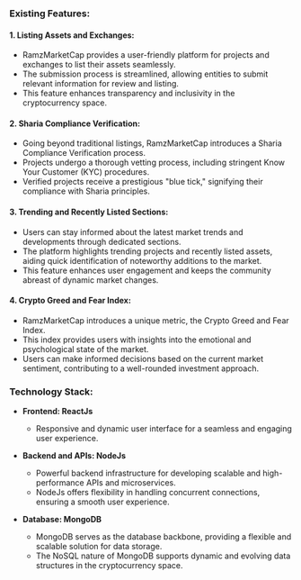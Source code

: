 ### **Existing Features:**

#### 1. Listing Assets and Exchanges:
   - RamzMarketCap provides a user-friendly platform for projects and exchanges to list their assets seamlessly.
   - The submission process is streamlined, allowing entities to submit relevant information for review and listing.
   - This feature enhances transparency and inclusivity in the cryptocurrency space.

#### 2. Sharia Compliance Verification:
   - Going beyond traditional listings, RamzMarketCap introduces a Sharia Compliance Verification process.
   - Projects undergo a thorough vetting process, including stringent Know Your Customer (KYC) procedures.
   - Verified projects receive a prestigious "blue tick," signifying their compliance with Sharia principles.

#### 3. Trending and Recently Listed Sections:
   - Users can stay informed about the latest market trends and developments through dedicated sections.
   - The platform highlights trending projects and recently listed assets, aiding quick identification of noteworthy additions to the market.
   - This feature enhances user engagement and keeps the community abreast of dynamic market changes.

#### 4. Crypto Greed and Fear Index:
   - RamzMarketCap introduces a unique metric, the Crypto Greed and Fear Index.
   - This index provides users with insights into the emotional and psychological state of the market.
   - Users can make informed decisions based on the current market sentiment, contributing to a well-rounded investment approach.

### **Technology Stack:**

- **Frontend: ReactJs**
  - Responsive and dynamic user interface for a seamless and engaging user experience.

- **Backend and APIs: NodeJs**
  - Powerful backend infrastructure for developing scalable and high-performance APIs and microservices.
  - NodeJs offers flexibility in handling concurrent connections, ensuring a smooth user experience.

- **Database: MongoDB**
  - MongoDB serves as the database backbone, providing a flexible and scalable solution for data storage.
  - The NoSQL nature of MongoDB supports dynamic and evolving data structures in the cryptocurrency space.
